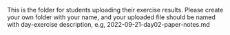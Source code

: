 This is the folder for students uploading their exercise results.
Please create your own folder with your name, and your uploaded file should be named with day-exercise description, e.g, 2022-09-21-day02-paper-notes.md
